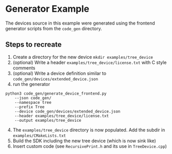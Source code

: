 # Generator Example

The devices source in this example were generated using the frontend generator scripts from the `code_gen` directory.

## Steps to recreate

1. Create a directory for the new device `mkdir examples/tree_device`
2. (optional) Write a header `examples/tree_device/license.txt` with C style comments
3. (optional) Write a device definition similar to `code_gen/devices/extended_device.json`
3. run the generator
```
python3 code_gen/generate_device_frontend.py
	--json code_gen/
	--namespace tree
	--prefix Tree
	--device code_gen/devices/extended_device.json
	--header examples/tree_device/license.txt
	--output examples/tree_device
```
4. The `examples/tree_device` directory is now populated. Add the subdir in `examples/CMakeLists.txt`
5. Build the SDK including the new tree device (which is now sink like)
6. Insert custom code (see `RecursivePrint.h` and its use in `TreeDevice.cpp`)